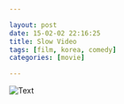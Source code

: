 ```yaml
---

layout: post
date: 15-02-02 22:16:25
title: Slow Video
tags: [film, korea, comedy]
categories: [movie]

---
```


![Text]({{site.url}}/assets/blog_img/2015-02-03-slow-video/Slow.Video.2014.HR-HDTV.1024X576.x264-HJJL.mkv_20150201_224843.581.jpg)